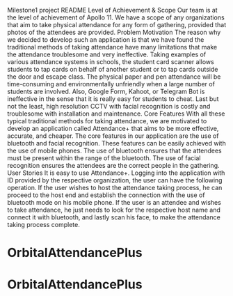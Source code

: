 Milestone1 project README
Level of Achievement & Scope
Our team is at the level of achievement of Apollo 11. We have a scope of any organizations that aim to take physical attendance for any form of gathering, provided that photos of the attendees are provided. 
Problem Motivation
The reason why we decided to develop such an application is that we have found the traditional methods of taking attendance have many limitations that make the attendance troublesome and very ineffective. Taking examples of various attendance systems in schools, the student card scanner allows students to tap cards on behalf of another student or to tap cards outside the door and escape class. The physical paper and pen attendance will be time-consuming and environmentally unfriendly when a large number of students are involved. Also, Google Form, Kahoot, or Telegram Bot is ineffective in the sense that it is really easy for students to cheat. Last but not the least, high resolution CCTV with facial recognition is costly and troublesome with installation and maintenance. 
Core Features
With all these typical traditional methods for taking attendance, we are motivated to develop an application called Attendance+ that aims to be more effective, accurate, and cheaper. The core features in our application are the use of bluetooth and facial recognition. These features can be easily achieved with the use of mobile phones. The use of bluetooth ensures that the attendees must be present within the range of the bluetooth. The use of facial recognition ensures the attendees are the correct people in the gathering. 
User Stories
It is easy to use Attendance+. Logging into the application with ID provided by the respective organization, the user can have the following operation. If the user wishes to host the attendance taking process, he can proceed to the host end and establish the connection with the use of bluetooth mode on his mobile phone. If the user is an attendee and wishes to take attendance, he just needs to look for the respective host name and connect it with bluetooth, and lastly scan his face, to make the attendance taking process complete. 

# OrbitalAttendancePlus
# OrbitalAttendancePlus
